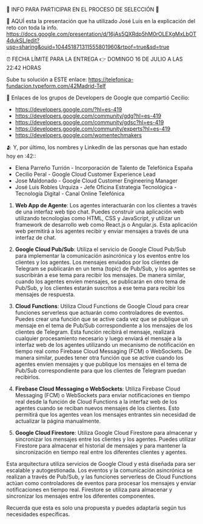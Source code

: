 :rocket: INFO PARA PARTICIPAR EN EL PROCESO DE SELECCIÓN :rocket:

:page_facing_up: AQUÍ esta la presentación que ha utilizado José Luis en la explicación del reto con toda la info.
https://docs.google.com/presentation/d/16jAs5QXRdp5hM0rOLEXgMxLbOT4dukSL/edit?usp=sharing&ouid=104451871311555801960&rtpof=true&sd=true

:alarm_clock:  FECHA LÍMITE PARA LA ENTREGA :point_right:  DOMINGO 16 DE JULIO A LAS 22:42 HORAS

Sube tu solución a ESTE enlace:
https://telefonica-fundacion.typeform.com/42Madrid-Telf

:link: Enlaces de los grupos de Developers de Google que compartió Cecilio:

- https://developers.google.com/?hl=es-419
- https://developers.google.com/community/gdg?hl=es-419
- https://developers.google.com/community/gdsc?hl=es-419
- https://developers.google.com/community/experts?hl=es-419
- https://developers.google.com/womentechmakers

:people_hugging: Y, por último, los nombres y LinkedIn de las personas que han estado hoy en :42::

- Elena Parreño Turrión - Incorporación de Talento de Telefónica España
- Cecilio Peral - Google Cloud Customer Experience Lead
- Jose Maldonado - Google Cloud Customer Engineering Manager
- José Luis Robles Urquiza - Jefe Oficina Estrategia Tecnológica - Tecnología Digital - Canal Online Telefónica

1. **Web App de Agente**: Los agentes interactuarán con los clientes a través de una interfaz web tipo chat. Puedes construir una aplicación web utilizando tecnologías como HTML, CSS y JavaScript, y utilizar un framework de desarrollo web como React.js o Angular.js. Esta aplicación web permitirá a los agentes recibir y enviar mensajes a través de una interfaz de chat.

2. **Google Cloud Pub/Sub**: Utiliza el servicio de Google Cloud Pub/Sub para implementar la comunicación asincrónica y los eventos entre los clientes y los agentes. Los mensajes enviados por los clientes de Telegram se publicarán en un tema (topic) de Pub/Sub, y los agentes se suscribirán a ese tema para recibir los mensajes. De manera similar, cuando los agentes envíen mensajes, se publicarán en otro tema de Pub/Sub, y los clientes estarán suscritos a ese tema para recibir los mensajes de respuesta.

5. **Cloud Functions**: Utiliza Cloud Functions de Google Cloud para crear funciones serverless que actuarán como controladores de eventos. Puedes crear una función que se active cada vez que se publique un mensaje en el tema de Pub/Sub correspondiente a los mensajes de los clientes de Telegram. Esta función recibirá el mensaje, realizará cualquier procesamiento necesario y luego enviará el mensaje a la interfaz web de los agentes utilizando un mecanismo de notificación en tiempo real como Firebase Cloud Messaging (FCM) o WebSockets. De manera similar, puedes tener otra función que se active cuando los agentes envíen mensajes y que publique los mensajes en el tema de Pub/Sub correspondiente para que los clientes de Telegram puedan recibirlos.

6. **Firebase Cloud Messaging o WebSockets**: Utiliza Firebase Cloud Messaging (FCM) o WebSockets para enviar notificaciones en tiempo real desde la función de Cloud Functions a la interfaz web de los agentes cuando se reciban nuevos mensajes de los clientes. Esto permitirá que los agentes vean los mensajes entrantes sin necesidad de actualizar la página manualmente.

7. **Google Cloud Firestore**: Utiliza Google Cloud Firestore para almacenar y sincronizar los mensajes entre los clientes y los agentes. Puedes utilizar Firestore para almacenar el historial de mensajes y para mantener la sincronización en tiempo real entre los diferentes clientes y agentes.

Esta arquitectura utiliza servicios de Google Cloud y está diseñada para ser escalable y autogestionada. Los eventos y la comunicación asincrónica se realizan a través de Pub/Sub, y las funciones serverless de Cloud Functions actúan como controladores de eventos para procesar los mensajes y enviar notificaciones en tiempo real. Firestore se utiliza para almacenar y sincronizar los mensajes entre los diferentes componentes.

Recuerda que esta es solo una propuesta y puedes adaptarla según tus necesidades específicas.
